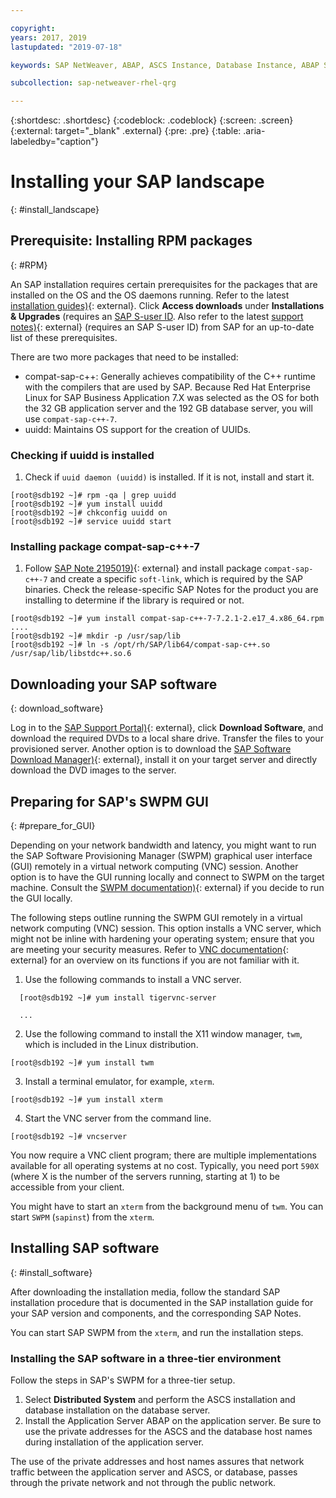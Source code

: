 ```yaml
---

copyright:
years: 2017, 2019
lastupdated: "2019-07-18"

keywords: SAP NetWeaver, ABAP, ASCS Instance, Database Instance, ABAP SAP Central Services, SWPM, application server, database server

subcollection: sap-netweaver-rhel-qrg

---
```


{:shortdesc: .shortdesc}
{:codeblock: .codeblock}
{:screen: .screen}
{:external: target="_blank" .external}
{:pre: .pre}
{:table: .aria-labeledby="caption"}

# Installing your SAP landscape
{: #install_landscape}

## Prerequisite: Installing RPM packages
{: #RPM}

An SAP installation requires certain prerequisites for the packages that are installed on the OS and the OS daemons running. Refer to the latest [installation guides)](https://support.sap.com/en/my-support/software-downloads.html){: external}. Click **Access downloads** under **Installations & Upgrades** (requires an [SAP S-user ID](/docs/infrastructure/sap-netweaver?topic=sap-netweaver-getting-started#getting-started). Also refer to the latest [support notes)](https://support.sap.com/en/my-support/knowledge-base.html){: external} (requires an SAP S-user ID) from SAP for an up-to-date list of these prerequisites.

There are two more packages that need to be installed:
* compat-sap-c++: Generally achieves compatibility of the C++ runtime with the compilers that are used by SAP. Because Red Hat Enterprise Linux for SAP Business Application 7.X was selected as the OS for both the  32 GB application server and the 192 GB database server, you will use `compat-sap-c++-7`.
* uuidd: Maintains OS support for the creation of UUIDs.

### Checking if uuidd is installed

1. Check if `uuid daemon (uuidd)` is installed. If it is not, install and start it.
```
[root@sdb192 ~]# rpm -qa | grep uuidd
[root@sdb192 ~]# yum install uuidd
[root@sdb192 ~]# chkconfig uuidd on
[root@sdb192 ~]# service uuidd start
```

### Installing package compat-sap-c++-7

1. Follow [SAP Note 2195019)](https://launchpad.support.sap.com/#/notes/2195019){: external} and install package `compat-sap-c++-7` and create a specific `soft-link`, which is required by the SAP binaries. Check the release-specific SAP Notes for the product you are installing to determine if the library is required or not.
```
[root@sdb192 ~]# yum install compat-sap-c++-7-7.2.1-2.e17_4.x86_64.rpm
....
[root@sdb192 ~]# mkdir -p /usr/sap/lib
[root@sdb192 ~]# ln -s /opt/rh/SAP/lib64/compat-sap-c++.so /usr/sap/lib/libstdc++.so.6
```

## Downloading your SAP software
{: download_software}

Log in to the [SAP Support Portal)](https://support.sap.com/en/index.html){: external}, click **Download Software**, and download the required DVDs to a local share drive. Transfer the files to your provisioned server. Another option is to download the [SAP Software Download Manager)](https://support.sap.com/en/my-support/software-downloads.html#section_995042677){: external}, install it on your target server and directly download the DVD images to the server.

## Preparing for SAP's SWPM GUI
{: #prepare_for_GUI}

Depending on your network bandwidth and latency, you might want to run the SAP Software Provisioning Manager (SWPM) graphical user interface (GUI) remotely in a virtual network computing (VNC) session. Another option is to have the GUI running locally and connect to SWPM on the target machine. Consult the [SWPM documentation)](https://wiki.scn.sap.com/wiki/display/SL/Software+Provisioning+Manager+1.0+and+2.0){: external} if you decide to run the GUI locally.

The following steps outline running the SWPM GUI remotely in a virtual network computing (VNC) session. This option installs a VNC server, which might not be inline with hardening your operating system; ensure that you are meeting your security measures. Refer to [VNC documentation](http://searchnetworking.techtarget.com/definition/virtual-network-computing){: external} for an overview on its functions if you are not familiar with it.

1. Use the following commands to install a VNC server.
```
  [root@sdb192 ~]# yum install tigervnc-server

  ...
```

2. Use the following command to install the X11 window manager, `twm`, which is included in the Linux distribution.

`[root@sdb192 ~]# yum install twm`

3. Install a terminal emulator, for example, `xterm`.

 `[root@sdb192 ~]# yum install xterm`

4. Start the VNC server from the command line.

 `[root@sdb192 ~]# vncserver`

You now require a VNC client program; there are multiple implementations available for all operating systems at no cost. Typically, you need port `590X` (where X is the number of the servers running, starting at 1) to be accessible from your client.

You might have to start an `xterm` from the background menu of `twm`. You can start `SWPM` (`sapinst`) from the `xterm`.

## Installing SAP software
{: #install_software}

After downloading the installation media, follow the standard SAP installation procedure that is documented in the SAP installation guide for your SAP version and components, and the corresponding SAP Notes.

You can start SAP SWPM from the `xterm`, and run the installation steps.

### Installing the SAP software in a three-tier environment

Follow the steps in SAP's SWPM for a three-tier setup.

1. Select **Distributed System** and perform the ASCS installation and database installation on the database server.
2. Install the Application Server ABAP on the application server. Be sure to use the private addresses for the ASCS and the database host names during installation of the application server.

The use of the private addresses and host names assures that network traffic between the application server and ASCS, or database, passes through the private network and not through the public network.
